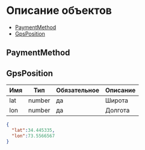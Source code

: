 # Описание объектов

* [PaymentMethod](#PaymentMethod-fields)
* [GpsPosition](#GpsPosition-fields)

<a name="PaymentMethod-fields"></a>
## PaymentMethod



<a name="GpsPosition-fields"></a>
## GpsPosition

Имя | Тип | Обязательное | Описание
--- | --- | --- | ---
lat | number | да | Широта
lon | number | да | Долгота

```json
{
  "lat":34.445335,
  "lon":73.5566567
}
```
